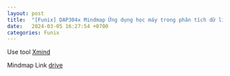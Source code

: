 ```yaml
---
layout: post
title:  "[Funix] DAP304x Mindmap Ứng dụng học máy trong phân tích dữ liệu"
date:   2024-03-05 16:27:54 +0700
categories: Funix
---
```


Use tool [Xmind](https://xmind.app/)

Mindmap Link [drive](https://1drv.ms/u/c/e953ddf9a4ee80b0/EZk9JlfPuARFmblfhEoLRvEB2lAAsV_dP5EhSfzoXE5YBA)
